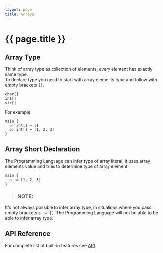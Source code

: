 ```yaml
---
layout: page
title: Arrays
---
```


# {{ page.title }}

## Array Type
Think of array type as collection of elements, every element has exactly same
type. \
To declare type you need to start with array elements type and follow
with empty brackets `[]`.

```the
char[]
int[]
str[]
```

For example:

```the
main {
  a: int[] = []
  b: int[] = [1, 2, 3]
}
```

## Array Short Declaration
The Programming Language can infer type of array literal, it uses array
elements value and tries to determine type of array element.

```the
main {
  a := [1, 2, 3]
}
```

> ### NOTE:
  It's not always possible to infer array type, in situations where you pass
  empty brackets `a := []`, The Programming Language will not be able to be
  able to infer array type.

## API Reference
For complete list of built-in features see [API](/api/primitives/array.html).
